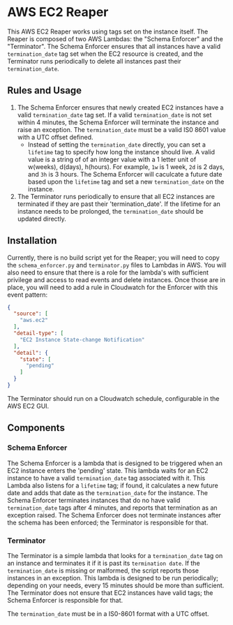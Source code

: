 # AWS EC2 Reaper 

This AWS EC2 Reaper works using tags set on the instance itself. The Reaper is composed of two AWS Lambdas: the "Schema Enforcer" and the "Terminator". The Schema Enforcer ensures that all instances have a valid `termination_date` tag set when the EC2 resource is created, and the Terminator runs periodically to delete all instances past their `termination_date`.

## Rules and Usage

1. The Schema Enforcer ensures that newly created EC2 instances have a valid `termination_date` tag set. If a valid `termination_date` is not set within 4 minutes, the Schema Enforcer will terminate the instance and raise an exception. The `termination_date` must be a valid IS0 8601 value with a UTC offset defined.
    * Instead of setting the `termination_date` directly, you can set a `lifetime` tag to specify how long the instance should live. A valid value is a string of of an integer value with a 1 letter unit of w(weeks), d(days), h(hours). For example, `1w` is 1 week, `2d` is 2 days, and `3h` is 3 hours. The Schema Enforcer will caculcate a future date based upon the `lifetime` tag and set a new `termination_date` on the instance.
2. The Terminator runs periodically to ensure that all EC2 instances are terminated if they are past their 'termination_date'. If the lifetime for an instance needs to be prolonged, the `termination_date` should be updated directly.

## Installation 
Currently, there is no build script yet for the Reaper; you will need to copy the `schema_enforcer.py` and `terminator.py` files to Lambdas in AWS. You will also need to ensure that there is a role for the lambda's with sufficient privilege and access to read events and delete instances. Once those are in place, you will need to add a rule in Cloudwatch for the Enforcer with this event pattern:

```json
{
  "source": [
    "aws.ec2"
  ],
  "detail-type": [
    "EC2 Instance State-change Notification"
  ],
  "detail": {
    "state": [
      "pending"
    ]
  }
}
```

The Terminator should run on a Cloudwatch schedule, configurable in the AWS EC2 GUI. 

## Components

### Schema Enforcer
The Schema Enforcer is a lambda that is designed to be triggered when an EC2 instance enters the 'pending' state. This lambda waits for an EC2 instance to have a valid `termination_date` tag associated with it. This Lambda also listens for a `lifetime` tag; if found, it calculates a new future date and adds that date as the `termination_date` for the instance. The Schema Enforcer terminates instances that do no have valid `termination_date` tags after 4 minutes, and reports that termination as an exception raised. The Schema Enforcer does not terminate instances after the schema has been enforced; the Terminator is responsible for that.

### Terminator
The Terminator is a simple lambda that looks for a `termination_date` tag on an instance and terminates it if it is past its `termination date`. If the `termination_date` is missing or malformed, the script reports those instances in an exception. This lambda is designed to be run periodically; depending on your needs, every 15 minutes should be more than sufficient. The Terminator does not ensure that EC2 instances have valid tags; the Schema Enforcer is responsible for that.

The `termination_date` must be in a IS0-8601 format with a UTC offset.
